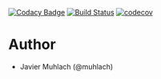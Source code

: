 [![Codacy Badge](https://api.codacy.com/project/badge/Grade/2f5e9b234d9b4cbd8669629c299990ad)](https://www.codacy.com/app/jelabra/participationSystem_i1b?utm_source=github.com&utm_medium=referral&utm_content=Arquisoft/participants0&utm_campaign=badger)
[![Build Status](https://travis-ci.org/Arquisoft/participationSystem_i1b.svg?branch=master)](https://travis-ci.org/Arquisoft/participationSystem_i1b)
[![codecov](https://codecov.io/gh/Arquisoft/participationSystem_i1b/branch/master/graph/badge.svg)](https://codecov.io/gh/Arquisoft/participationSystem_i1b)




# Author
- Javier Muhlach (@muhlach)


